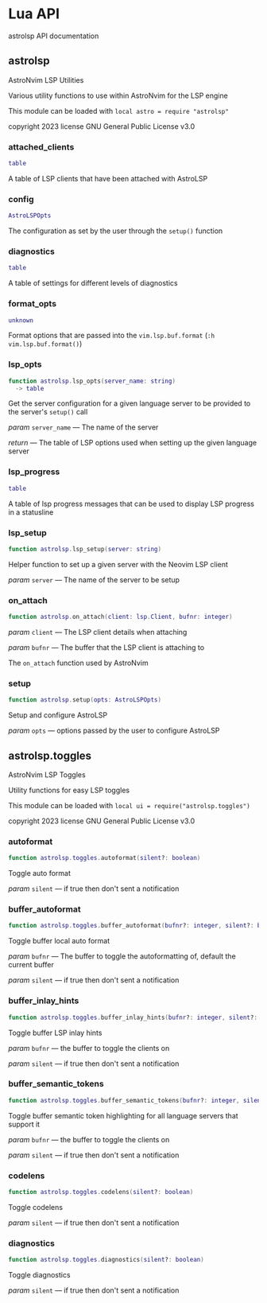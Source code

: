 # Lua API

astrolsp API documentation

## astrolsp

AstroNvim LSP Utilities

Various utility functions to use within AstroNvim for the LSP engine

This module can be loaded with `local astro = require "astrolsp"`

copyright 2023
license GNU General Public License v3.0

### attached_clients


```lua
table
```

 A table of LSP clients that have been attached with AstroLSP

### config


```lua
AstroLSPOpts
```

 The configuration as set by the user through the `setup()` function

### diagnostics


```lua
table
```

 A table of settings for different levels of diagnostics

### format_opts


```lua
unknown
```

 Format options that are passed into the `vim.lsp.buf.format` (`:h vim.lsp.buf.format()`)

### lsp_opts


```lua
function astrolsp.lsp_opts(server_name: string)
  -> table
```

 Get the server configuration for a given language server to be provided to the server's `setup()` call

*param* `server_name` — The name of the server

*return* — The table of LSP options used when setting up the given language server

### lsp_progress


```lua
table
```

 A table of lsp progress messages that can be used to display LSP progress in a statusline

### lsp_setup


```lua
function astrolsp.lsp_setup(server: string)
```

 Helper function to set up a given server with the Neovim LSP client

*param* `server` — The name of the server to be setup

### on_attach


```lua
function astrolsp.on_attach(client: lsp.Client, bufnr: integer)
```

*param* `client` — The LSP client details when attaching

*param* `bufnr` — The buffer that the LSP client is attaching to

 The `on_attach` function used by AstroNvim

### setup


```lua
function astrolsp.setup(opts: AstroLSPOpts)
```

 Setup and configure AstroLSP

*param* `opts` — options passed by the user to configure AstroLSP


## astrolsp.toggles

AstroNvim LSP Toggles

Utility functions for easy LSP toggles

This module can be loaded with `local ui = require("astrolsp.toggles")`

copyright 2023
license GNU General Public License v3.0

### autoformat


```lua
function astrolsp.toggles.autoformat(silent?: boolean)
```

 Toggle auto format

*param* `silent` — if true then don't sent a notification

### buffer_autoformat


```lua
function astrolsp.toggles.buffer_autoformat(bufnr?: integer, silent?: boolean)
```

 Toggle buffer local auto format

*param* `bufnr` — The buffer to toggle the autoformatting of, default the current buffer

*param* `silent` — if true then don't sent a notification

### buffer_inlay_hints


```lua
function astrolsp.toggles.buffer_inlay_hints(bufnr?: integer, silent?: boolean)
```

 Toggle buffer LSP inlay hints

*param* `bufnr` — the buffer to toggle the clients on

*param* `silent` — if true then don't sent a notification

### buffer_semantic_tokens


```lua
function astrolsp.toggles.buffer_semantic_tokens(bufnr?: integer, silent?: boolean)
```

 Toggle buffer semantic token highlighting for all language servers that support it

*param* `bufnr` — the buffer to toggle the clients on

*param* `silent` — if true then don't sent a notification

### codelens


```lua
function astrolsp.toggles.codelens(silent?: boolean)
```

 Toggle codelens

*param* `silent` — if true then don't sent a notification

### diagnostics


```lua
function astrolsp.toggles.diagnostics(silent?: boolean)
```

 Toggle diagnostics

*param* `silent` — if true then don't sent a notification


